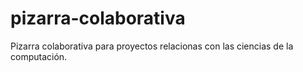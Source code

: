 # pizarra-colaborativa
Pizarra colaborativa para proyectos relacionas con las ciencias de la computación.
